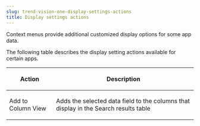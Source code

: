 ```yaml
---
slug: trend-vision-one-display-settings-actions
title: Display settings actions
---
```


Context menus provide additional customized display options for some app data.

The following table describes the display setting actions available for certain apps.

<table>
<colgroup>
<col style="width: 25%" />
<col style="width: 75%" />
</colgroup>
<thead>
<tr>
<th><p>Action</p></th>
<th><p>Description</p></th>
</tr>
</thead>
<tbody>
<tr>
<td><p>Add to Column View</p></td>
<td><p>Adds the selected data field to the columns that display in the Search results table</p></td>
</tr>
</tbody>
</table>
